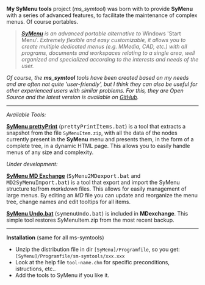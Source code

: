**My SyMenu tools**  project (*ms_symtool*) was born with to provide **SyMenu** with a series of advanced features, to facilitate the maintenance of complex menus. Of course portables.

>  *[**SyMenu**](https://www.ugmfree.it "SyMenu Home") is an advanced portable alternative to* Windows 'Start Menu'. *Extremely flexible and easy    customizable, it allows you to create multiple dedicated menus (e.g. MMedia, CAD, etc.) with all programs, documents and workspaces relating to a single  area, well organized and specialized according to the interests and needs of the user.*

*Of course, the **ms_symtool** tools have been created based on my needs and are often not quite 'user-friendly', but I think they can also be useful for other experienced users with similar problems. For this, they are Open Source and the latest version is available on [GitHub](https://github.com/msillano/ms_symtools "Public repository").*

-------------------------------
*Available Tools:*

[**SyMenu prettyPrint**](https://github.com/msillano/ms_symtools/tree/main/PrettyPrintItems  "Download from GitHub") (<tt>prettyPrintItems.bat</tt>) is a tool that extracts a snapshot from the file <code>SyMenuItem.zip</code>, with all the data of the nodes currently present in the **SyMenu** menu and presents them, in the form of a complete tree, in a dynamic HTML page. This allows you to easily handle menus of any size and complexity. 

*Under development:*

[**SyMenu MD Exchange**](https://github.com/msillano/ms_symtools/tree/main/MDexchange  "Download from GitHub") (<tt>SyMenu2MDexport.bat</tt> and <tt>MD2SyMenuImport.bat</tt>) is a tool that export and import the SyMenu structure to/from *markdown* files. This allows for easily management of large menus. By editing an *MD* file you can update and reorganize the menu tree, change names and edit tooltips for all items. 

[**SyMenu Undo.bat**](https://github.com/msillano/ms_symtools/tree/main/MDexchange  "Download from GitHub")  (<tt>symenuUndo.bat</tt>) is included in **MDexchange**. This simple tool restores SyMenuItem.zip from the most recent backup.


--------------------------------------
**Installation** (same for all ms-symtools)

 - Unzip the distribution file in dir <code>[SyMenu]/Programfile</code>, so you get: <code>[SyMenu]/Programfile/sm-symtools/xxx.xxx</code>
 - Look at the help file <code>tool-name.chm</code> for specific preconditions,  istructions, etc..  
 - Add the tools to SyMenu if you like it.
